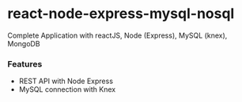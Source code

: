 # react-node-express-mysql-nosql
Complete Application with reactJS, Node (Express), MySQL (knex), MongoDB

### Features
- REST API with Node Express
- MySQL connection with Knex
